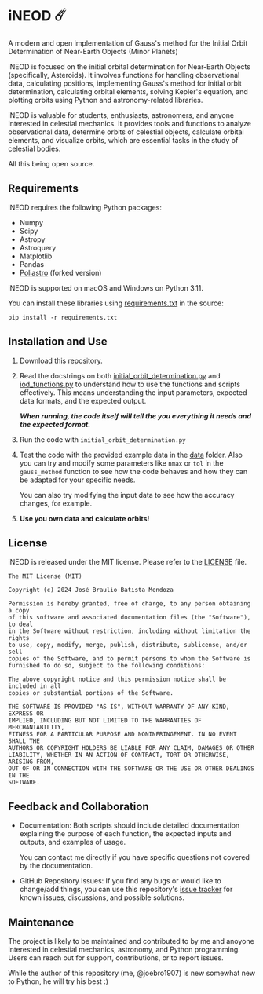 # iNEOD ☄️
A modern and open implementation of Gauss's method for the Initial Orbit Determination of Near-Earth Objects (Minor Planets)

iNEOD is focused on the initial orbital determination for Near-Earth Objects (specifically, Asteroids). It involves functions for handling observational data, calculating positions, implementing Gauss's method for initial orbit determination, calculating orbital elements, solving Kepler's equation, and plotting orbits using Python and astronomy-related libraries.

iNEOD is valuable for students, enthusiasts, astronomers, and anyone interested in celestial mechanics. It provides tools and functions to analyze observational data, determine orbits of celestial objects, calculate orbital elements, and visualize orbits, which are essential tasks in the study of celestial bodies.

All this being open source.

## Requirements

iNEOD requires the following Python packages:

* Numpy
* Scipy
* Astropy
* Astroquery
* Matplotlib
* Pandas
* [Poliastro](https://github.com/joebro1907/poliastro) (forked version)

iNEOD is supported on macOS and Windows on Python 3.11.
  
You can install these libraries using [requirements.txt](https://github.com/joebro1907/iNEOD/blob/main/requirements.txt) in the source:

`pip install -r requirements.txt`

## Installation and Use

1. Download this repository.

2. Read the docstrings on both [initial_orbit_determination.py](https://github.com/joebro1907/iNEOD/blob/main/initial_orbit_determination.py) and [iod_functions.py](https://github.com/joebro1907/iNEOD/blob/main/iod_functions.py) to understand how to use the functions and scripts effectively. This means understanding the input parameters, expected data formats, and the expected output.
  
   **_When running, the code itself will tell the you everything it needs and the expected format._**

3. Run the code with `initial_orbit_determination.py`

4. Test the code with the provided example data in the [data](https://github.com/joebro1907/iNEOD/tree/main/data) folder. Also you can try and modify some parameters like `nmax` or `tol` in the `gauss_method` function to see how the code behaves and how they can be adapted for your specific needs.

   You can also try modifying the input data to see how the accuracy changes, for example.

5. **Use you own data and calculate orbits!**

## License

iNEOD is released under the MIT license. Please refer to the [LICENSE](https://github.com/joebro1907/iNEOD/blob/main/LICENSE) file.

    The MIT License (MIT)
    
    Copyright (c) 2024 José Braulio Batista Mendoza
    
    Permission is hereby granted, free of charge, to any person obtaining a copy
    of this software and associated documentation files (the "Software"), to deal
    in the Software without restriction, including without limitation the rights
    to use, copy, modify, merge, publish, distribute, sublicense, and/or sell
    copies of the Software, and to permit persons to whom the Software is
    furnished to do so, subject to the following conditions:
    
    The above copyright notice and this permission notice shall be included in all
    copies or substantial portions of the Software.
    
    THE SOFTWARE IS PROVIDED "AS IS", WITHOUT WARRANTY OF ANY KIND, EXPRESS OR
    IMPLIED, INCLUDING BUT NOT LIMITED TO THE WARRANTIES OF MERCHANTABILITY,
    FITNESS FOR A PARTICULAR PURPOSE AND NONINFRINGEMENT. IN NO EVENT SHALL THE
    AUTHORS OR COPYRIGHT HOLDERS BE LIABLE FOR ANY CLAIM, DAMAGES OR OTHER
    LIABILITY, WHETHER IN AN ACTION OF CONTRACT, TORT OR OTHERWISE, ARISING FROM,
    OUT OF OR IN CONNECTION WITH THE SOFTWARE OR THE USE OR OTHER DEALINGS IN THE
    SOFTWARE.

## Feedback and Collaboration

* Documentation: Both scripts should include detailed documentation explaining the purpose of each function, the expected inputs and outputs, and examples of usage.

   You can  contact me directly if you have specific questions not covered by the documentation.

* GitHub Repository Issues: If you find any bugs or would like to change/add things, you can use this repository's [issue tracker](https://github.com/joebro1907/iNEOD/issues) for known issues, discussions, and possible solutions.

## Maintenance

The project is likely to be maintained and contributed to by me and anoyone interested in celestial mechanics, astronomy, and Python programming. Users can reach out for support, contributions, or to report issues.

While the author of this repository (me, @joebro1907) is new somewhat new to Python, he will try his best :)

